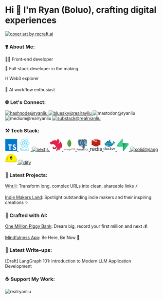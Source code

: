 <h1>Hi 👋 I'm Ryan (Boluo), crafting digital experiences</h1>

<a href="https://www.recraft.ai/invite/LISKnI5wug" target="_blank"> <img src="https://github.com/user-attachments/assets/de3b63ca-7be3-41af-92bb-d2a34ba5c150" alt="cover art by recraft.ai" /> </a>

<h3 align="left">❣️ About Me:</h3>

👨‍💻 Front-end developer

🌱 Full-stack developer in the making

⛓️ Web3 explorer

🤖 AI workflow enthusiast

<h3 align="left">🌐 Let's Connect:</h3>
<p>
  <a href="https://ryanliu.hashnode.dev" target="_blank"> <img src="https://cdn.hashnode.com/res/hashnode/image/upload/v1611242155728/W3_BYVVVh.png" width="40" height="40" alt="hashnode@ryanliu" /> </a>                                                     
  <a href="https://bsky.app/profile/realryanliu.bsky.social" target="_blank"> <img src="https://github.com/user-attachments/assets/4d8e890b-402c-4f5f-8b9e-2bd5e0b4afef" width="40" height="40" alt="bluesky@realrayliu" /> </a>
  <a herf="https://me.dm/@ryanliu" target="_blank"> <img src="https://me.dm/packs/media/images/logo-symbol-icon-de9e68dc49b19eb5cd142d3316f9e95e.svg" width="40" height="40" alt="mastodon@ryanliu" /> </a>
  <a hred="https://medium.com/@realryanliu" target="_blank"> <img src="https://github.com/user-attachments/assets/65240a71-e96e-4d6a-87bd-d86e8b157301" width="40" height="40" alt="medium@realryanliu" /> </a>
  <a href="https://substack.com/@realryanliu" target="_blank"> <img src="https://substackcdn.com/icons/substack/icon.svg" width="40" height="40" alt="substack@realryanliu" /> </a>
</p>

<h3 align="left">⚒️ Tech Stack:</h3>
<p align="left">
  <a href="https://www.typescriptlang.org/" target="_blank" rel="noreferrer"> <img src="https://raw.githubusercontent.com/devicons/devicon/master/icons/typescript/typescript-original.svg" alt="typescript" width="40" height="40"/> </a>
  <a href="https://reactjs.org/" target="_blank" rel="noreferrer"> <img src="https://raw.githubusercontent.com/devicons/devicon/master/icons/react/react-original-wordmark.svg" alt="react" width="40" height="40"/> </a>
  <a href="https://nextjs.org/" target="_blank" rel="noreferrer"> <img src="https://cdn.worldvectorlogo.com/logos/nextjs-2.svg" alt="nextjs" width="40" height="40"/> </a>
  <a href="https://nestjs.com/" target="_blank" rel="noreferrer"> <img src="https://raw.githubusercontent.com/devicons/devicon/master/icons/nestjs/nestjs-original.svg" alt="nestjs" width="40" height="40"/> </a>
  <a href="https://www.mongodb.com/" target="_blank" rel="noreferrer"> <img src="https://raw.githubusercontent.com/devicons/devicon/master/icons/mongodb/mongodb-original-wordmark.svg" alt="mongodb" width="40" height="40"/> </a>
  <a href="https://www.postgresql.org" target="_blank" rel="noreferrer"> <img src="https://raw.githubusercontent.com/devicons/devicon/master/icons/postgresql/postgresql-original-wordmark.svg" alt="postgresql" width="40" height="40"/> </a>
  <a href="https://redis.io" target="_blank" rel="noreferrer"> <img src="https://raw.githubusercontent.com/devicons/devicon/master/icons/redis/redis-original-wordmark.svg" alt="redis" width="40" height="40"/> </a>
  <a href="https://www.docker.com/" target="_blank" rel="noreferrer"> <img src="https://raw.githubusercontent.com/devicons/devicon/master/icons/docker/docker-original-wordmark.svg" alt="docker" width="40" height="40"/> </a>
  <a href="https://supabase.com" target="_blank" rel="noreferrer"> <img src="https://raw.githubusercontent.com/devicons/devicon/master/icons/supabase/supabase-original.svg" alt="supabase" width="40" height="40"/> </a>
  <a href="https://soliditylang.org" target="_blank" rel="noreferrer"> <img src="https://soliditylang.org/assets/favicon.ico" alt="soliditylang" width="40" height="40"/> </a>
  <a href="https://hardhat.org" target="_blank" rel="noreferrer"> <img src="https://raw.githubusercontent.com/devicons/devicon/master/icons/hardhat/hardhat-original.svg" alt="hardhat" width="40" height="40"/> </a>
  <a href="https://dify.ai" target="_blank" rel="noreferrer"> <img src="https://framerusercontent.com/images/KWDRAMQLGjoMFBAjNjoCFMP7XI.png" width=40" height="40" alt="dify"/> </a>
</p>

<h3 align="left">🚀 Latest Projects:</h3>
<p><a href="https://whr.li" target="_blank">Whr.li</a>: Transform long, complex URLs into clean, shareable links ⚡️</p>
<p><a href="https://indiemakers.land" target="_blank">Indie Makers Land</a>: Spotlight outstanding indie makers and their inspiring creations ✨</p>

<h3 align="left">🤖 Crafted with AI: </h3>
<p><a href="https://one-million-piggy-bank.vercel.app" target="_blank">One Million Piggy Bank</a>: Dream big, record your first million and next 💰</p>
<p><a href="https://mindfulness-tau.vercel.app" target="_blank">Mindfulness App</a>: Be Here, Be Now 🧘</p>

<h3 align="left">📝 Latest Write-ups:</h3>
<p>[Draft] LangGraph 101: Introduction to Modern LLM Application Development</p>

<h3 align="left">☕️ Support My Work:</h3>
<p><a href="https://www.buymeacoffee.com/ryanliu"> <img align="left" src="https://cdn.buymeacoffee.com/buttons/v2/default-yellow.png" height="50" width="210" alt="realryanliu" /></a></p><br><br>

